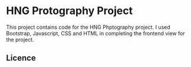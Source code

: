 # HNG Protography Project

This project contains code for the HNG Phptography project. I used Bootstrap, Javascript, CSS and HTML in completing the frontend view for the project.

## Licence
